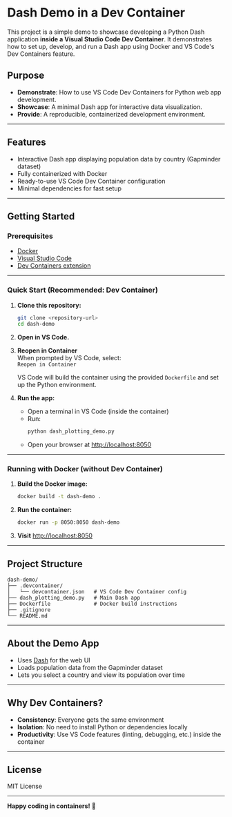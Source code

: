 # Dash Demo in a Dev Container

This project is a simple demo to showcase developing a Python Dash application **inside a Visual Studio Code Dev Container**. It demonstrates how to set up, develop, and run a Dash app using Docker and VS Code's Dev Containers feature.

## Purpose

- **Demonstrate**: How to use VS Code Dev Containers for Python web app development.
- **Showcase**: A minimal Dash app for interactive data visualization.
- **Provide**: A reproducible, containerized development environment.

---

## Features

- Interactive Dash app displaying population data by country (Gapminder dataset)
- Fully containerized with Docker
- Ready-to-use VS Code Dev Container configuration
- Minimal dependencies for fast setup

---

## Getting Started

### Prerequisites

- [Docker](https://www.docker.com/)
- [Visual Studio Code](https://code.visualstudio.com/)
- [Dev Containers extension](https://marketplace.visualstudio.com/items?itemName=ms-vscode-remote.remote-containers)

---

### Quick Start (Recommended: Dev Container)

1. **Clone this repository:**
   ```bash
   git clone <repository-url>
   cd dash-demo
   ```

2. **Open in VS Code.**

3. **Reopen in Container**  
   When prompted by VS Code, select:  
   `Reopen in Container`

   VS Code will build the container using the provided `Dockerfile` and set up the Python environment.

4. **Run the app:**
   - Open a terminal in VS Code (inside the container)
   - Run:
     ```bash
     python dash_plotting_demo.py
     ```
   - Open your browser at [http://localhost:8050](http://localhost:8050)

---

### Running with Docker (without Dev Container)

1. **Build the Docker image:**
   ```bash
   docker build -t dash-demo .
   ```

2. **Run the container:**
   ```bash
   docker run -p 8050:8050 dash-demo
   ```

3. **Visit** [http://localhost:8050](http://localhost:8050)

---

## Project Structure

```
dash-demo/
├── .devcontainer/
│   └── devcontainer.json   # VS Code Dev Container config
├── dash_plotting_demo.py   # Main Dash app
├── Dockerfile              # Docker build instructions
├── .gitignore
└── README.md
```

---

## About the Demo App

- Uses [Dash](https://dash.plotly.com/) for the web UI
- Loads population data from the Gapminder dataset
- Lets you select a country and view its population over time

---

## Why Dev Containers?

- **Consistency**: Everyone gets the same environment
- **Isolation**: No need to install Python or dependencies locally
- **Productivity**: Use VS Code features (linting, debugging, etc.) inside the container

---

## License

MIT License

---

**Happy coding in containers!** 🚀